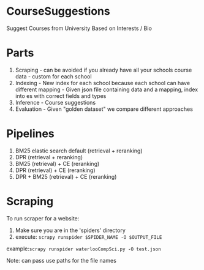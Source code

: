 # CourseSuggestions
Suggest Courses from University Based on Interests / Bio


# Parts
  1. Scraping
    - can be avoided if you already have all your schools course data
    - custom for each school
  2. Indexing
    - New index for each school because each school can have different mapping
    - Given json file containing data and a mapping, index into es with correct fields and types
  3. Inference
    - Course suggestions
  4. Evaluation
    - Given "golden dataset" we compare different approaches
 
 
 # Pipelines
 1. BM25 elastic search default (retrieval + reranking)
 2. DPR (retrieval + reranking)
 3. BM25 (retrieval) + CE (reranking)
 4. DPR (retrieval) + CE (reranking)
 5. DPR + BM25 (retrieval) + CE (reranking)


# Scraping
 To run scraper for a website:
  1. Make sure you are in the 'spiders' directory
  2. execute: ``` scrapy runspider $SPIDER_NAME -O $OUTPUT_FILE ```

  example:``` scrapy runspider waterlooCompSci.py -O test.json ```
  
  Note: can pass use paths for the file names
 
